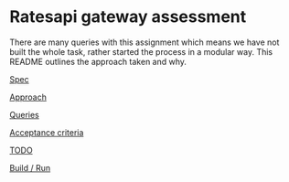 # Ratesapi gateway assessment

There are many queries with this assignment which means we have not built the whole task, rather started the process in a modular way.
This README outlines the approach taken and why.

[Spec](./README-spec.md)

[Approach](./README-approach.md)

[Queries](./README-queries.md)

[Acceptance criteria](./README-ac.md)

[TODO](./README-todo.md)

[Build / Run](./README-build.md)



